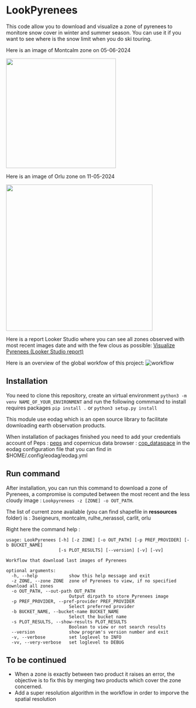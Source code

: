 # LookPyrenees 
This code allow you to download and visualize a zone of pyrenees to monitore snow cover in winter and summer season. You can use it if you want to see where is the snow limit when you do ski touring.

Here is an image of Montcalm zone on 05-06-2024
<p align="left">
<img src="https://github.com/romain-bdc/LookPyrenees/assets/78345373/46617156-535c-438a-b70f-83d0334486b2" width="300">
</p>

Here is an image of Orlu zone on 11-05-2024
<p align="left">
<img src="https://github.com/romain-bdc/LookPyrenees/assets/78345373/4e9a84a1-ba2a-47b0-82e7-41c0add707b5" width="400">
</p>



Here is a report Looker Studio where you can see all zones observed with most recent images date and with the few clous as possible: 
[Visualize Pyrenees (Looker Studio report)](https://lookerstudio.google.com/reporting/88692342-37da-4f11-aa67-e6bda7fb67a8)

Here is an overview of the global workfow of this project:
![workflow](https://github.com/romain-bdc/LookPyrenees/assets/78345373/b5ef312c-a5e4-48cd-afeb-a9d11823e980)



## Installation
You need to clone this repository, create an virtual environment `python3 -m venv NAME_OF_YOUR_ENVIRONMENT` and run the following commmand to install requires packages `pip install .` or `python3 setup.py install` 

This module use eodag which is an open source library to facilitate downloading earth observation products.

When installation of packages finished you need to add your credentials account of Peps : [peps](https://peps.cnes.fr/rocket/#/home) and copernicus data browser : [cop_dataspace](https://dataspace.copernicus.eu/browser/?zoom=3&lat=26&lng=0&themeId=DEFAULT-THEME&visualizationUrl=https%3A%2F%2Fsh.dataspace.copernicus.eu%2Fogc%2Fwms%2F28b654e7-8912-4e59-9e58-85b58d768b3a&datasetId=S2_L2A_CDAS&demSource3D=%22MAPZEN%22&cloudCoverage=30) in the eodag configuration file that you can find in $HOME/.config/eodag/eodag.yml

## Run command 

After installation, you can run this command to download a zone of Pyrenees, a compromise is computed between the most recent and the less cloudy image : `Lookpyrenees -z [ZONE] -o OUT_PATH`.

The list of current zone available (you can find shapefile in **ressources** folder) is : 3seigneurs, montcalm, rulhe_nerassol, carlit, orlu

Right here the command help :
```
usage: LookPyrenees [-h] [-z ZONE] [-o OUT_PATH] [-p PREF_PROVIDER] [-b BUCKET_NAME]
                    [-s PLOT_RESULTS] [--version] [-v] [-vv]

Workflow that download last images of Pyrenees

optional arguments:
  -h, --help            show this help message and exit
  -z ZONE, --zone ZONE  zone of Pyrenees to view, if no specified download all zones
  -o OUT_PATH, --out-path OUT_PATH
                        Output dirpath to store Pyrenees image
  -p PREF_PROVIDER, --pref-provider PREF_PROVIDER
                        Select preferred provider
  -b BUCKET_NAME, --bucket-name BUCKET_NAME
                        Select the bucket name
  -s PLOT_RESULTS, --show-results PLOT_RESULTS
                        Boolean to view or not search results
  --version             show program's version number and exit
  -v, --verbose         set loglevel to INFO
  -vv, --very-verbose   set loglevel to DEBUG
```

## To be continued
- When a zone is exactly between two product it raises an error, the objective is to fix this by merging two products which cover the zone concerned.
- Add a super resolution algorithm in the workflow in order to imporve the spatial resolution
